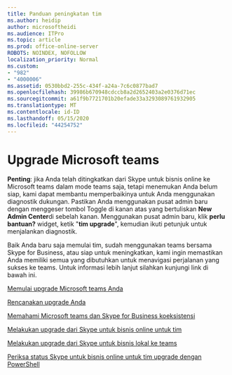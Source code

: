```yaml
---
title: Panduan peningkatan tim
ms.author: heidip
author: microsoftheidi
ms.audience: ITPro
ms.topic: article
ms.prod: office-online-server
ROBOTS: NOINDEX, NOFOLLOW
localization_priority: Normal
ms.custom:
- "982"
- "4000006"
ms.assetid: 0530bbd2-255c-434f-a24a-7c6c0877bad7
ms.openlocfilehash: 39986b670948cdccb8a2d2652403a2e0376d71ec
ms.sourcegitcommit: a61f9b7721701b20efade33a3293089761932905
ms.translationtype: MT
ms.contentlocale: id-ID
ms.lasthandoff: 05/15/2020
ms.locfileid: "44254752"
---
```

# <a name="microsoft-teams-upgrade"></a>Upgrade Microsoft teams

**Penting**: jika Anda telah ditingkatkan dari Skype untuk bisnis online ke Microsoft teams dalam mode teams saja, tetapi menemukan Anda belum siap, kami dapat membantu memperbaikinya untuk Anda menggunakan diagnostik dukungan. Pastikan Anda menggunakan pusat admin baru dengan menggeser tombol Toggle di kanan atas yang bertuliskan **New Admin Center**di sebelah kanan. Menggunakan pusat admin baru, klik **perlu bantuan?** widget, ketik "**tim upgrade**", kemudian ikuti petunjuk untuk menjalankan diagnostik.

Baik Anda baru saja memulai tim, sudah menggunakan teams bersama Skype for Business, atau siap untuk meningkatkan, kami ingin memastikan Anda memiliki semua yang dibutuhkan untuk menavigasi perjalanan yang sukses ke teams. Untuk informasi lebih lanjut silahkan kunjungi link di bawah ini.

[Memulai upgrade Microsoft teams Anda](https://docs.microsoft.com/MicrosoftTeams/upgrade-start-here)

[Rencanakan upgrade Anda](https://docs.microsoft.com/MicrosoftTeams/upgrade-plan-journey)

[Memahami Microsoft teams dan Skype for Business koeksistensi](https://docs.microsoft.com/MicrosoftTeams/teams-and-skypeforbusiness-coexistence-and-interoperability)

[Melakukan upgrade dari Skype untuk bisnis online untuk tim](https://docs.microsoft.com/MicrosoftTeams/upgrade-to-teams-execute-skypeforbusinessonline)

[Melakukan upgrade dari Skype untuk bisnis lokal ke teams](https://docs.microsoft.com/MicrosoftTeams/upgrade-to-teams-execute-skypeforbusinesshybridonprem)
 
[Periksa status Skype untuk bisnis online untuk tim upgrade dengan PowerShell](https://docs.microsoft.com/powershell/module/skype/get-csteamsupgradestatus?view=skype-ps)